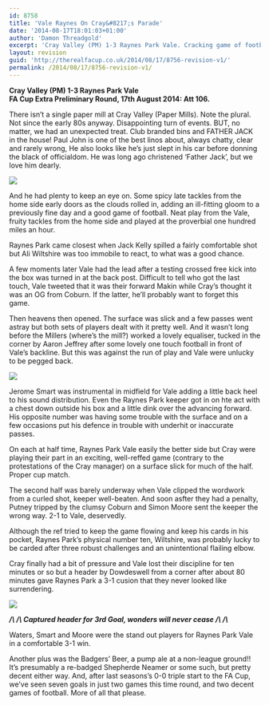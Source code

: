 ```yaml
---
id: 8758
title: 'Vale Raynes On Cray&#8217;s Parade'
date: '2014-08-17T18:01:03+01:00'
author: 'Damon Threadgold'
excerpt: 'Cray Valley (PM) 1-3 Raynes Park Vale. Cracking game of football at the Badgers Sports Ground.'
layout: revision
guid: 'http://therealfacup.co.uk/2014/08/17/8756-revision-v1/'
permalink: /2014/08/17/8756-revision-v1/
---
```


**Cray Valley (PM) 1-3 Raynes Park Vale**  
 **FA Cup Extra Preliminary Round, 17th August 2014: Att 106.**

There isn’t a single paper mill at Cray Valley (Paper Mills). Note the plural. Not since the early 80s anyway. Disappointing turn of events. BUT, no matter, we had an unexpected treat. Club branded bins and FATHER JACK in the house! Paul John is one of the best linos about, always chatty, clear and rarely wrong, He also looks like he’s just slept in his car before donning the black of officialdom. He was long ago christened ‘Father Jack’, but we love him dearly.

![](https://lh5.googleusercontent.com/-G6Cpk4UZiNc/U_DeM_jEp9I/AAAAAAAAEks/FRDyXFak3dw/w802-h536-no/IMG_5947.JPG)

And he had plenty to keep an eye on. Some spicy late tackles from the home side early doors as the clouds rolled in, adding an ill-fitting gloom to a previously fine day and a good game of football. Neat play from the Vale, fruity tackles from the home side and played at the proverbial one hundred miles an hour.

Raynes Park came closest when Jack Kelly spilled a fairly comfortable shot but Ali Wiltshire was too immobile to react, to what was a good chance.

A few moments later Vale had the lead after a testing crossed free kick into the box was turned in at the back post. Difficult to tell who got the last touch, Vale tweeted that it was their forward Makin while Cray’s thought it was an OG from Coburn. If the latter, he’ll probably want to forget this game.

Then heavens then opened. The surface was slick and a few passes went astray but both sets of players dealt with it pretty well. And it wasn’t long before the Millers (where’s the mill?) worked a lovely equaliser, tucked in the corner by Aaron Jeffrey after some lovely one touch football in front of Vale’s backline. But this was against the run of play and Vale were unlucky to be pegged back.

![](https://lh6.googleusercontent.com/-3UiUNV7-c2c/U_DenTb-N0I/AAAAAAAAElI/eja9AsliDyc/w805-h536-no/IMG_5946.JPG)

Jerome Smart was instrumental in midfield for Vale adding a little back heel to his sound distribution. Even the Raynes Park keeper got in on hte act with a chest down outside his box and a little dink over the advancing forward. His opposite number was having some trouble with the surface and on a few occasions put his defence in trouble with underhit or inaccurate passes.

On each at half time, Raynes Park Vale easily the better side but Cray were playing their part in an exciting, well-reffed game (contrary to the protestations of the Cray manager) on a surface slick for much of the half. Proper cup match.

The second half was barely underway when Vale clipped the wordwork from a curled shot, keeper well-beaten. And soon asfter they had a penalty, Putney tripped by the clumsy Coburn and Simon Moore sent the keeper the wrong way. 2-1 to Vale, deservedly.

Although the ref tried to keep the game flowing and keep his cards in his pocket, Raynes Park’s physical number ten, Wiltshire, was probably lucky to be carded after three robust challenges and an unintentional flailing elbow.

Cray finally had a bit of pressure and Vale lost their discipline for ten minutes or so but a header by Dowdeswell from a corner after about 80 minutes gave Raynes Park a 3-1 cusion that they never looked like surrendering.

![](https://lh5.googleusercontent.com/gSJnbxTSSDIzfcjx7pMcFbGy0T1_Dj3dPIAU20_d30g=w804-h536-no)

***/\\ /\\ Captured header for 3rd Goal, wonders will never cease /\\ /\\***

Waters, Smart and Moore were the stand out players for Raynes Park Vale in a comfortable 3-1 win.

Another plus was the Badgers’ Beer, a pump ale at a non-league ground!! It’s presumably a re-badged Shepherde Neamer or some such, but pretty decent either way. And, after last seasons’s 0-0 triple start to the FA Cup, we’ve seen seven goals in just two games this time round, and two decent games of football. More of all that please.